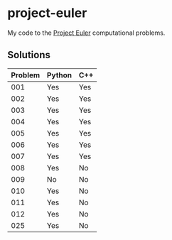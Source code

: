 # project-euler
My code to the [Project Euler](https://projecteuler.net) computational problems.

## Solutions
| Problem 	| Python 	| C++ 	|
|---------	|--------	|-----	|
| 001       | Yes    	| Yes 	|
| 002     	| Yes    	| Yes 	|
| 003       | Yes     | Yes   |
| 004       | Yes     | Yes   |
| 005       | Yes     | Yes   |
| 006       | Yes     | Yes   |
| 007       | Yes     | Yes   |
| 008       | Yes     | No    |
| 009       | No      | No    |
| 010       | Yes     | No    |
| 011       | Yes     | No    |
| 012       | Yes     | No    |
| 025       | Yes     | No    |
